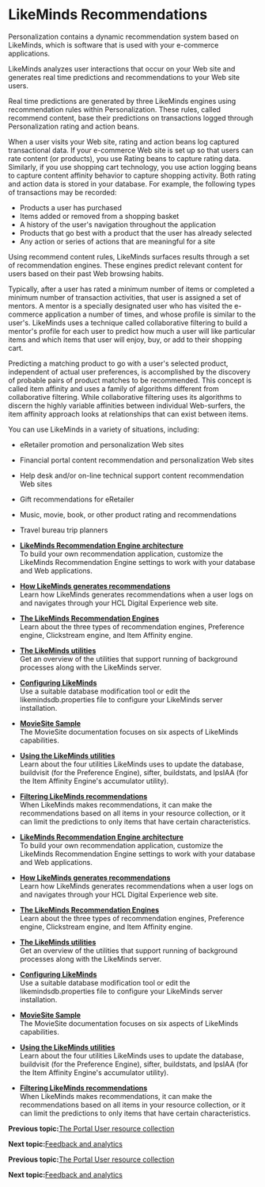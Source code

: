 # LikeMinds Recommendations

Personalization contains a dynamic recommendation system based on LikeMinds, which is software that is used with your e-commerce applications.

LikeMinds analyzes user interactions that occur on your Web site and generates real time predictions and recommendations to your Web site users.

Real time predictions are generated by three LikeMinds engines using recommendation rules within Personalization. These rules, called recommend content, base their predictions on transactions logged through Personalization rating and action beans.

When a user visits your Web site, rating and action beans log captured transactional data. If your e-commerce Web site is set up so that users can rate content \(or products\), you use Rating beans to capture rating data. Similarly, if you use shopping cart technology, you use action logging beans to capture content affinity behavior to capture shopping activity. Both rating and action data is stored in your database. For example, the following types of transactions may be recorded:

-   Products a user has purchased
-   Items added or removed from a shopping basket
-   A history of the user's navigation throughout the application
-   Products that go best with a product that the user has already selected
-   Any action or series of actions that are meaningful for a site

Using recommend content rules, LikeMinds surfaces results through a set of recommendation engines. These engines predict relevant content for users based on their past Web browsing habits.

Typically, after a user has rated a minimum number of items or completed a minimum number of transaction activities, that user is assigned a set of mentors. A mentor is a specially designated user who has visited the e-commerce application a number of times, and whose profile is similar to the user's. LikeMinds uses a technique called collaborative filtering to build a mentor's profile for each user to predict how much a user will like particular items and which items that user will enjoy, buy, or add to their shopping cart.

Predicting a matching product to go with a user's selected product, independent of actual user preferences, is accomplished by the discovery of probable pairs of product matches to be recommended. This concept is called item affinity and uses a family of algorithms different from collaborative filtering. While collaborative filtering uses its algorithms to discern the highly variable affinities between individual Web-surfers, the item affinity approach looks at relationships that can exist between items.

You can use LikeMinds in a variety of situations, including:

-   eRetailer promotion and personalization Web sites
-   Financial portal content recommendation and personalization Web sites
-   Help desk and/or on-line technical support content recommendation Web sites
-   Gift recommendations for eRetailer
-   Music, movie, book, or other product rating and recommendations
-   Travel bureau trip planners

-   **[LikeMinds Recommendation Engine architecture](../pzn/pzn_likeminds_recommendation_engine.md)**  
To build your own recommendation application, customize the LikeMinds Recommendation Engine settings to work with your database and Web applications.
-   **[How LikeMinds generates recommendations](../pzn/pzn_likeminds_generates_recommendations.md)**  
Learn how LikeMinds generates recommendations when a user logs on and navigates through your HCL Digital Experience web site.
-   **[The LikeMinds Recommendation Engines](../pzn/pzn_likeminds_recommendation_engines_3.md)**  
Learn about the three types of recommendation engines, Preference engine, Clickstream engine, and Item Affinity engine.
-   **[The LikeMinds utilities](../pzn/pzn_background_utility_processes.md)**  
Get an overview of the utilities that support running of background processes along with the LikeMinds server.
-   **[Configuring LikeMinds](../pzn/pzn_configure_likemind_servers.md)**  
Use a suitable database modification tool or edit the likemindsdb.properties file to configure your LikeMinds server installation.
-   **[MovieSite Sample](../pzn/pzn_moviesite_sample.md)**  
The MovieSite documentation focuses on six aspects of LikeMinds capabilities.
-   **[Using the LikeMinds utilities](../pzn/pzn_using_likeminds_utilities.md)**  
Learn about the four utilities LikeMinds uses to update the database, buildvisit \(for the Preference Engine\), sifter, buildstats, and lpsIAA \(for the Item Affinity Engine's accumulator utility\).
-   **[Filtering LikeMinds recommendations](../pzn/pzn_filter_likeminds_recommendations.md)**  
When LikeMinds makes recommendations, it can make the recommendations based on all items in your resource collection, or it can limit the predictions to only items that have certain characteristics.
-   **[LikeMinds Recommendation Engine architecture](../pzn/pzn_likeminds_recommendation_engine.md)**  
To build your own recommendation application, customize the LikeMinds Recommendation Engine settings to work with your database and Web applications.
-   **[How LikeMinds generates recommendations](../pzn/pzn_likeminds_generates_recommendations.md)**  
Learn how LikeMinds generates recommendations when a user logs on and navigates through your HCL Digital Experience web site.
-   **[The LikeMinds Recommendation Engines](../pzn/pzn_likeminds_recommendation_engines_3.md)**  
Learn about the three types of recommendation engines, Preference engine, Clickstream engine, and Item Affinity engine.
-   **[The LikeMinds utilities](../pzn/pzn_background_utility_processes.md)**  
Get an overview of the utilities that support running of background processes along with the LikeMinds server.
-   **[Configuring LikeMinds](../pzn/pzn_configure_likemind_servers.md)**  
Use a suitable database modification tool or edit the likemindsdb.properties file to configure your LikeMinds server installation.
-   **[MovieSite Sample](../pzn/pzn_moviesite_sample.md)**  
The MovieSite documentation focuses on six aspects of LikeMinds capabilities.
-   **[Using the LikeMinds utilities](../pzn/pzn_using_likeminds_utilities.md)**  
Learn about the four utilities LikeMinds uses to update the database, buildvisit \(for the Preference Engine\), sifter, buildstats, and lpsIAA \(for the Item Affinity Engine's accumulator utility\).
-   **[Filtering LikeMinds recommendations](../pzn/pzn_filter_likeminds_recommendations.md)**  
When LikeMinds makes recommendations, it can make the recommendations based on all items in your resource collection, or it can limit the predictions to only items that have certain characteristics.


**Previous topic:**[The Portal User resource collection](../pzn/pzn_usr_rescoll.md)

**Next topic:**[Feedback and analytics](../pzn/pzn_feedbackanalytics.md)


**Previous topic:**[The Portal User resource collection](../pzn/pzn_usr_rescoll.md)

**Next topic:**[Feedback and analytics](../pzn/pzn_feedbackanalytics.md)

